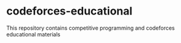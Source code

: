 # codeforces-educational
This repository contains competitive programming and codeforces educational materials

